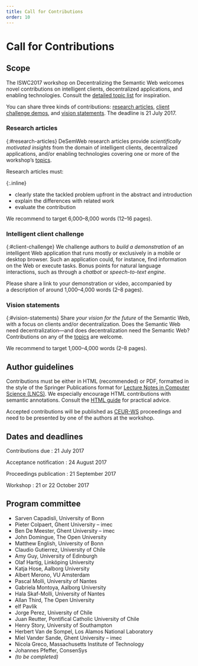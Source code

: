 ```yaml
---
title: Call for Contributions
order: 10
---
```

# Call for Contributions

## Scope
The ISWC2017 workshop on Decentralizing the Semantic Web
welcomes novel contributions on intelligent clients,
decentralized applications, and enabling technologies.
Consult the [detailed topic list](/topics/) for inspiration.

You can share three kinds of contributions:
[research articles](#research-articles),
[client challenge demos](#client-challenge),
and [vision statements](#vision-statements).
The deadline is 21 July 2017.

### Research articles
{:#research-articles}
DeSemWeb research articles provide _scientifically motivated insights_
from the domain of intelligent clients, decentralized applications,
and/or enabling technologies
covering one or more of the workshop’s [topics](/topics/).

Research articles must:

{:.inline}
- clearly state the tackled problem upfront in the abstract and introduction
- explain the differences with related work
- evaluate the contribution

We recommend to target 6,000–8,000 words (12–16 pages).

### Intelligent client challenge
{:#client-challenge}
We challenge authors to _build a demonstration_ of an intelligent Web application
that runs mostly or exclusively in a mobile or desktop browser.
Such an application could, for instance,
find information on the Web or execute tasks.
Bonus points for natural language interactions,
such as through a _chatbot_ or _speech-to-text engine_.

Please share a link to your demonstration or video,
accompanied by a description of around 1,000–4,000 words (2–8 pages).

### Vision statements
{:#vision-statements}
Share _your vision for the future_ of the Semantic Web,
with a focus on clients and/or decentralization.
Does the Semantic Web need decentralization—and
does decentralization need the Semantic Web?
Contributions on any of the [topics](/topics/) are welcome.

We recommend to target 1,000–4,000 words (2–8 pages).


## Author guidelines
Contributions must be either in HTML (recommended) or PDF,
formatted in the style of the Springer Publications format
for [Lecture Notes in Computer Science (LNCS)](http://www.springer.com/gp/computer-science/lncs/conference-proceedings-guidelines).
We especially encourage HTML contributions with semantic annotations.
Consult the [HTML guide](http://iswc2017.semanticweb.org/calls/html-submission-guide/)
for practical advice.

Accepted contributions will be published as [CEUR-WS](http://ceur-ws.org/) proceedings
and need to be presented by one of the authors at the workshop.


## Dates and deadlines
Contributions due
: 21 July 2017

Acceptance notification
: 24 August 2017

Proceedings publication
: 21 September 2017

Workshop
: 21 or 22 October 2017


## Program committee
- Sarven Capadisli, University of Bonn
- Pieter Colpaert, Ghent University – imec
- Ben De Meester, Ghent University – imec
- John Domingue, The Open University
- Matthew English, University of Bonn
- Claudio Gutierrez, University of Chile
- Amy Guy, University of Edinburgh
- Olaf Hartig, Linköping University
- Katja Hose, Aalborg University
- Albert Merono, VU Amsterdam
- Pascal Molli, University of Nantes
- Gabriela Montoya, Aalborg University
- Hala Skaf-Molli, University of Nantes
- Allan Third, The Open University
- elf Pavlik
- Jorge Perez, University of Chile
- Juan Reutter, Pontifical Catholic University of Chile
- Henry Story, University of Southampton
- Herbert Van de Sompel, Los Alamos National Laboratory
- Miel Vander Sande, Ghent University – imec
- Nicola Greco, Massachusetts Institute of Technology
- Johannes Pfeffer, ConsenSys
- _(to be completed)_
